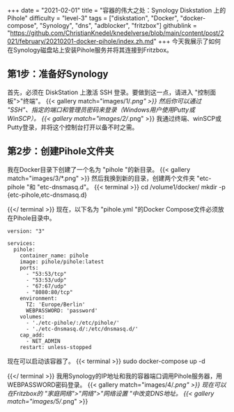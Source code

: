 +++
date = "2021-02-01"
title = "容器的伟大之处：Synology Diskstation 上的 Pihole"
difficulty = "level-3"
tags = ["diskstation", "Docker", "docker-compose", "Synology", "dns", "adblocker", "fritzbox"]
githublink = "https://github.com/ChristianKnedel/knedelverse/blob/main/content/post/2021/february/20210201-docker-pihole/index.zh.md"
+++
今天我展示了如何在Synology磁盘站上安装Pihole服务并将其连接到Fritzbox。
## 第1步：准备好Synology
首先，必须在 DiskStation 上激活 SSH 登录。要做到这一点，请进入 "控制面板">"终端"。
{{< gallery match="images/1/*.png" >}}
然后你可以通过 "SSH"、指定的端口和管理员密码来登录（Windows用户使用Putty或WinSCP）。
{{< gallery match="images/2/*.png" >}}
我通过终端、winSCP或Putty登录，并将这个控制台打开以备不时之需。
## 第2步：创建Pihole文件夹
我在Docker目录下创建了一个名为 "pihole "的新目录。
{{< gallery match="images/3/*.png" >}}
然后我换到新的目录，创建两个文件夹 "etc-pihole "和 "etc-dnsmasq.d"。
{{< terminal >}}
cd /volume1/docker/
mkdir -p {etc-pihole,etc-dnsmasq.d}

{{</ terminal >}}
现在，以下名为 "pihole.yml "的Docker Compose文件必须放在Pihole目录中。
```
version: "3"

services:
  pihole:
    container_name: pihole
    image: pihole/pihole:latest
    ports:
      - "53:53/tcp"
      - "53:53/udp"
      - "67:67/udp"
      - "8080:80/tcp"
    environment:
      TZ: 'Europe/Berlin'
      WEBPASSWORD: 'password'
    volumes:
      - './etc-pihole/:/etc/pihole/'
      - './etc-dnsmasq.d/:/etc/dnsmasq.d/'
    cap_add:
      - NET_ADMIN
    restart: unless-stopped

```
现在可以启动该容器了。
{{< terminal >}}
sudo docker-compose up -d

{{</ terminal >}}
我用Synology的IP地址和我的容器端口调用Pihole服务器，用WEBPASSWORD密码登录。
{{< gallery match="images/4/*.png" >}}
现在可以在Fritzbox的 "家庭网络">"网络">"网络设置 "中改变DNS地址。
{{< gallery match="images/5/*.png" >}}